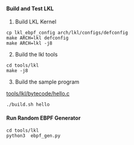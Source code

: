 
#### Build and Test LKL
1) Build LKL Kernel

```
cp lkl_ebpf_config arch/lkl/configs/defconfig
make ARCH=lkl defconfig 
make ARCH=lkl -j8
```

2) Build the lkl tools

```
cd tools/lkl
make -j8
```

3) Build the sample program


[tools/lkl/bytecode/hello.c](tools/lkl/bytecode/hello.c)

```
./build.sh hello
```


#### Run Random EBPF Generator

```
cd tools/lkl
python3  ebpf_gen.py
```
